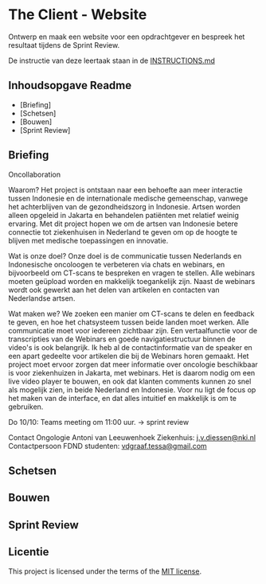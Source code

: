 # The Client - Website

Ontwerp en maak een website voor een opdrachtgever en bespreek het resultaat tijdens de Sprint Review.

De instructie van deze leertaak staan in de [INSTRUCTIONS.md](https://github.com/fdnd-task/the-client-website/blob/main/docs/INSTRUCTIONS.md)



## Inhoudsopgave Readme

  * [Briefing]
  * [Schetsen]
  * [Bouwen]
  * [Sprint Review]

## Briefing
Oncollaboration

Waarom?
Het project is ontstaan naar een behoefte aan meer interactie tussen Indonesie en de internationale medische gemeenschap, vanwege het achterblijven van de gezondheidszorg in Indonesie. Artsen worden alleen opgeleid in Jakarta en behandelen patiënten met relatief weinig ervaring. Met dit project hopen we om de artsen van Indonesie betere connectie tot ziekenhuisen in Nederland te geven om op de hoogte te blijven met medische toepassingen en innovatie. 

Wat is onze doel?
Onze doel is de communicatie tussen Nederlands en Indonesische oncoloogen te verbeteren via chats en webinars, en bijvoorbeeld om CT-scans te bespreken en vragen te stellen. Alle webinars moeten geüpload worden en makkelijk toegankelijk zijn. Naast de webinars wordt ook gewerkt aan het delen van artikelen en contacten van Nederlandse artsen.

Wat maken we? We zoeken een manier om CT-scans te delen en feedback te geven, en hoe het chatsysteem tussen beide landen moet werken. Alle communicatie moet voor iedereen zichtbaar zijn. Een vertaalfunctie voor de transcripties van de Webinars en goede navigatiestructuur binnen de video's is ook belangrijk. Ik heb al de contactinformatie van de speaker en een apart gedeelte voor artikelen die bij de Webinars horen gemaakt. Het project moet ervoor zorgen dat meer informatie over oncologie beschikbaar is voor ziekenhuizen in Jakarta, met webinars. Het is daarom nodig om een live video player te bouwen, en ook dat klanten comments kunnen zo snel als mogelijk zien, in beide Nederland en Indonesie. Voor nu ligt de focus op het maken van de interface, en dat alles intuitief en makkelijk is om te gebruiken.

Do 10/10: Teams meeting om 11:00 uur. -> sprint review

Contact Ongologie Antoni van Leeuwenhoek Ziekenhuis: j.v.diessen@nki.nl 
Contactpersoon FDND studenten: vdgraaf.tessa@gmail.com

## Schetsen
<!-- welke technieken zijn gebruikt en hoe. Wat is de HTML structuur? Wat zijn de belangrijkste dingen in CSS? Wat is er met Javascript gedaan en hoe? -->

## Bouwen

## Sprint Review


## Licentie

This project is licensed under the terms of the [MIT license](./LICENSE).
